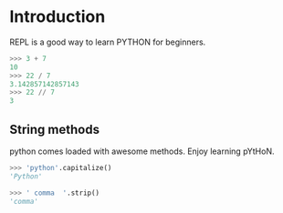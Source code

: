 # Introduction

REPL is a good way to learn PYTHON for beginners.

```python
>>> 3 + 7
10
>>> 22 / 7
3.142857142857143
>>> 22 // 7
3
```

## String methods

python comes loaded with awesome methods. Enjoy learning pYtHoN.

```python
>>> 'python'.capitalize()
'Python'

>>> ' comma  '.strip()
'comma'
```

